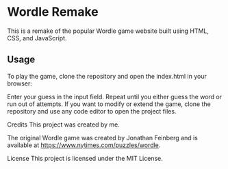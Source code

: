 # Wordle Remake

This is a remake of the popular Wordle game website built using HTML, CSS, and JavaScript.

## Usage
To play the game, clone the repository and open the index.html in your browser:

Enter your guess in the input field.
Repeat  until you either guess the word or run out of attempts.
If you want to modify or extend the game, clone the repository and use any code editor to open the project files.

Credits
This project was created by me.

The original Wordle game was created by Jonathan Feinberg and is available at https://www.nytimes.com/puzzles/wordle.

License
This project is licensed under the MIT License.
